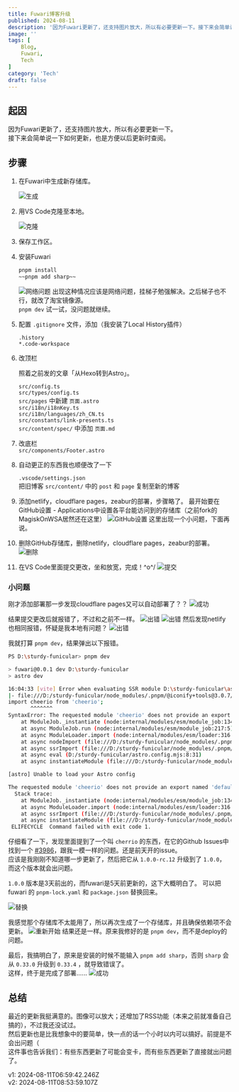 ```yaml
---
title: Fuwari博客升级
published: 2024-08-11
description: '因为Fuwari更新了，还支持图片放大，所以有必要更新一下。接下来会简单说一下如何更新，也是方便以后更新时查阅。'
image: ''
tags: [
    Blog,
    Fuwari,
    Tech
]
category: 'Tech'
draft: false 
---
```


## 起因

因为Fuwari更新了，还支持图片放大，所以有必要更新一下。  
接下来会简单说一下如何更新，也是方便以后更新时查阅。

## 步骤

1. 在Fuwari中生成新存储库。

    ![生成](<./2024-08-11 140912.png>)

2. 用VS Code克隆至本地。

    ![克隆](<./2024-08-11 141007.png>)

3. 保存工作区。

4. 安装Fuwari

   ```bash
   pnpm install
   ~~pnpm add sharp~~
   ```

   ![网络问题](<./2024-08-11 122445.png>)
   出现这种情况应该是网络问题，挂梯子勉强解决。之后梯子也不行，就改了淘宝镜像源。  
   `pnpm dev` 试一试，没问题就继续。

5. 配置 `.gitignore` 文件，添加（我安装了Local History插件）

   ```text
   .history
   *.code-workspace
   ```

6. 改顶栏

   照着之前发的文章「从Hexo转到Astro」。

   `src/config.ts`  
   `src/types/config.ts`  
   `src/pages` 中新建 `页面.astro`  
   `src/i18n/i18nKey.ts`  
   `src/i18n/languages/zh_CN.ts`  
   `src/constants/link-presents.ts`  
   `src/content/spec/` 中添加 `页面.md`  

7. 改底栏  
   `src/components/Footer.astro`

8. 自动更正的东西我也顺便改了一下  

   `.vscode/settings.json`  
   把旧博客 `src/content/` 中的 `post` 和 `page` 复制至新的博客

9. 添加netlify，cloudflare pages，zeabur的部署，步骤略了。
   最开始要在GitHub设置 - Applications中设置各平台能访问到的存储库（之前fork的MagiskOnWSA居然还在这里）
   ![GitHub设置](<./2024-08-11 133623.png>)
   这里出现一个小问题，下面再说。

10. 删除GitHub存储库，删除netlify，cloudflare pages，zeabur的部署。
   ![删除](<./2024-08-11 145614.png>)

11. 在VS Code里面提交更改，坐和放宽，完成！\^o^/
   ![提交](<./2024-08-11 150018.png>)

### 小问题
刚才添加部署那一步发现cloudflare pages又可以自动部署了？？
![成功](<./2024-08-11 134239.png>)

结果提交更改后就报错了，不过和之前不一样。
![出错](<./2024-08-11 150441.png>)
![出错](<./2024-08-11 150615.png>)
然后发现netlify也相同报错，怀疑是我本地有问题？
![出错](<./2024-08-11 151146.png>)

我就打算 `pnpm dev`，结果弹出以下报错。

```bash
PS D:\sturdy-funicular> pnpm dev

> fuwari@0.0.1 dev D:\sturdy-funicular
> astro dev

16:04:33 [vite] Error when evaluating SSR module D:\sturdy-funicular\astro.config.mjs: failed to import "astro-icon"
|- file:///D:/sturdy-funicular/node_modules/.pnpm/@iconify+tools@3.0.7/node_modules/@iconify/tools/lib/svg/index.mjs:1
import cheerio from 'cheerio';
       ^^^^^^^
SyntaxError: The requested module 'cheerio' does not provide an export named 'default'
    at ModuleJob._instantiate (node:internal/modules/esm/module_job:134:21)
    at async ModuleJob.run (node:internal/modules/esm/module_job:217:5)
    at async ModuleLoader.import (node:internal/modules/esm/loader:316:24)
    at async nodeImport (file:///D:/sturdy-funicular/node_modules/.pnpm/vite@5.4.0_@types+node@22.2.0_lightningcss@1.25.1_sass@1.77.8_stylus@0.63.0_terser@5.31.5/node_modules/vite/dist/node/chunks/dep-NjL7WTE1.js:52928:15)
    at async ssrImport (file:///D:/sturdy-funicular/node_modules/.pnpm/vite@5.4.0_@types+node@22.2.0_lightningcss@1.25.1_sass@1.77.8_stylus@0.63.0_terser@5.31.5/node_modules/vite/dist/node/chunks/dep-NjL7WTE1.js:52786:16)
    at async eval (D:/sturdy-funicular/astro.config.mjs:8:31)
    at async instantiateModule (file:///D:/sturdy-funicular/node_modules/.pnpm/vite@5.4.0_@types+node@22.2.0_lightningcss@1.25.1_sass@1.77.8_stylus@0.63.0_terser@5.31.5/node_modules/vite/dist/node/chunks/dep-NjL7WTE1.js:52844:5)

[astro] Unable to load your Astro config

The requested module 'cheerio' does not provide an export named 'default'
  Stack trace:
    at ModuleJob._instantiate (node:internal/modules/esm/module_job:134:21)
    at async ModuleLoader.import (node:internal/modules/esm/loader:316:24)
    at async ssrImport (file:///D:/sturdy-funicular/node_modules/.pnpm/vite@5.4.0_@types+node@22.2.0_lightningcss@1.25.1_sass@1.77.8_stylus@0.63.0_terser@5.31.5/node_modules/vite/dist/node/chunks/dep-NjL7WTE1.js:52786:16)
    at async instantiateModule (file:///D:/sturdy-funicular/node_modules/.pnpm/vite@5.4.0_@types+node@22.2.0_lightningcss@1.25.1_sass@1.77.8_stylus@0.63.0_terser@5.31.5/node_modules/vite/dist/node/chunks/dep-NjL7WTE1.js:52844:5)
 ELIFECYCLE  Command failed with exit code 1.
```

仔细看了一下，发现里面提到了一个叫 `cherrio` 的东西，在它的Github Issues中找到一个 [#3986](https://github.com/cheeriojs/cheerio/issues/3986)，跟我一模一样的问题。还是前天开的issue。  
应该是我刚刚不知道哪一步更新了，然后把它从 `1.0.0-rc.12` 升级到了 `1.0.0`，而这个版本就会出问题。

`1.0.0` 版本是3天前出的，而fuwari是5天前更新的，这下大概明白了。
可以把 fuwari 的 `pnpm-lock.yaml` 和 `package.json` 替换回来。

![替换](<./2024-08-11 161446.png>)

我感觉那个存储库不太能用了，所以再次生成了一个存储库，并且确保依赖项不会更新。
![重新开始](<./2024-08-11 162434.png>)
结果还是一样。原来我修好的是 `pnpm dev`，而不是deploy的问题。

最后，我搞明白了，原来是安装的时候不能输入 `pnpm add sharp`，否则 `sharp` 会从 `0.33.0` 升级到 `0.33.4` ，就导致错误了。  
这样，终于是完成了部署......
![成功](<./2024-08-11 164349.png>)

## 总结

最近的更新我挺满意的。图像可以放大；还增加了RSS功能（本来之前就准备自己搞的），不过我还没试过。  
然后更新也是比我想象中的要简单，快一点的话一个小时以内可以搞好。前提是不会出问题（  
这件事也告诉我们：有些东西更新了可能会变卡，而有些东西更新了直接就出问题了。  

v1: 2024-08-11T06:59:42.246Z  
v2: 2024-08-11T08:53:59.107Z
